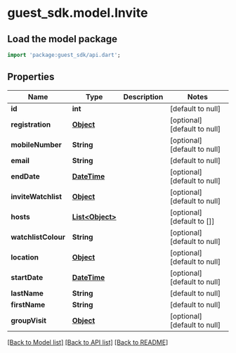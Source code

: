 # guest_sdk.model.Invite

## Load the model package
```dart
import 'package:guest_sdk/api.dart';
```

## Properties
Name | Type | Description | Notes
------------ | ------------- | ------------- | -------------
**id** | **int** |  | [default to null]
**registration** | [**Object**](Object.md) |  | [optional] [default to null]
**mobileNumber** | **String** |  | [optional] [default to null]
**email** | **String** |  | [default to null]
**endDate** | [**DateTime**](DateTime.md) |  | [optional] [default to null]
**inviteWatchlist** | [**Object**](Object.md) |  | [optional] [default to null]
**hosts** | [**List&lt;Object&gt;**](Object.md) |  | [optional] [default to []]
**watchlistColour** | **String** |  | [optional] [default to null]
**location** | [**Object**](Object.md) |  | [optional] [default to null]
**startDate** | [**DateTime**](DateTime.md) |  | [optional] [default to null]
**lastName** | **String** |  | [default to null]
**firstName** | **String** |  | [default to null]
**groupVisit** | [**Object**](Object.md) |  | [optional] [default to null]

[[Back to Model list]](../README.md#documentation-for-models) [[Back to API list]](../README.md#documentation-for-api-endpoints) [[Back to README]](../README.md)


